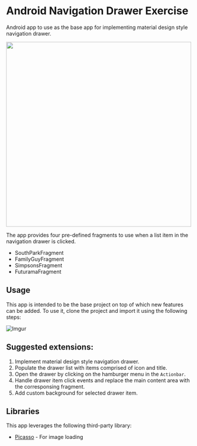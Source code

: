 # Android Navigation Drawer Exercise

Android app to use as the base app for implementing material design style navigation drawer.

<img src="http://i.imgur.com/eImuvBp.gif" height="500"/>

The app provides four pre-defined fragments to use when a list item in the navigation drawer is clicked.
* SouthParkFragment
* FamilyGuyFragment
* SimpsonsFragment
* FuturamaFragment

## Usage
This app is intended to be the base project on top of which new features can be added. To use it, clone the project and import it using the following steps:

![Imgur](http://i.imgur.com/SSpyxZZ.gif)

## Suggested extensions:

1. Implement material design style navigation drawer.
2. Populate the drawer list with items comprised of icon and title.
3. Open the drawer by clicking on the hamburger menu in the `Actionbar`.
4. Handle drawer item click events and replace the main content area with the corresponsing fragment.
5. Add custom background for selected drawer item.

## Libraries

This app leverages the following third-party library:

 * [Picasso](http://square.github.io/picasso/) - For image loading
